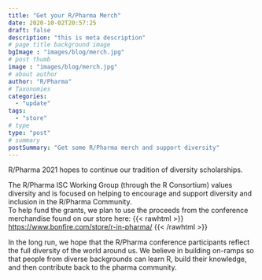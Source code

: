 ```yaml
---
title: "Get your R/Pharma Merch"
date: 2020-10-02T20:57:25
draft: false
description: "this is meta description"
# page title background image
bgImage : "images/blog/merch.jpg"
# post thumb
image : "images/blog/merch.jpg"
# about author
author: "R/Pharma"
# Taxonomies
categories:
  - "update"
tags:
  - "store"
# type
type: "post"
# summary
postSummary: "Get some R/Pharma merch and support diversity"
---
```


R/Pharma 2021 hopes to continue our tradition of diversity scholarships.

The R/Pharma ISC Working Group (through the R Consortium) values diversity and is focused on helping to encourage and support diversity and inclusion in the R/Pharma Community.  
To help fund the grants, we plan to use the proceeds from the conference merchandise found on our store here: 
{{< rawhtml >}}
<a href="https://www.bonfire.com/store/r-in-pharma/" style="text-decoration: underline;">https://www.bonfire.com/store/r-in-pharma/</a>
{{< /rawhtml >}}

In the long run, we hope that the R/Pharma conference participants reflect the full diversity of the world around us. We believe in building on-ramps so that people from diverse backgrounds can learn R, build their knowledge, and then contribute back to the pharma community.


